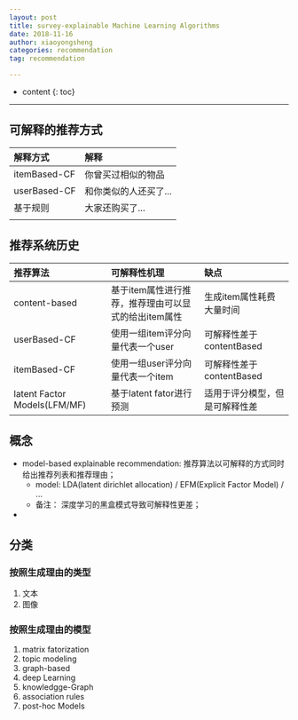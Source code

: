 ```yaml
---
layout: post
title: survey-explainable Machine Learning Algorithms
date: 2018-11-16
author: xiaoyongsheng
categories: recommendation
tag: recommendation

---
```


* content
{: toc}

---

## 可解释的推荐方式

| 解释方式     | 解释                  |
|:-------------|:----------------------|
| itemBased-CF | 你曾买过相似的物品    |
| userBased-CF | 和你类似的人还买了... |
| 基于规则     | 大家还购买了...       |
|              |                       |

## 推荐系统历史

| 推荐算法                     | 可解释性机理                                         | 缺点                           |
|:-----------------------------|:-----------------------------------------------------|:-------------------------------|
| content-based                | 基于item属性进行推荐，推荐理由可以显式的给出item属性 | 生成item属性耗费大量时间       |
| userBased-CF                 | 使用一组item评分向量代表一个user                     | 可解释性差于contentBased       |
| itemBased-CF                 | 使用一组user评分向量代表一个item                     | 可解释性差于contentBased       |
| latent Factor Models(LFM/MF) | 基于latent fator进行预测                             | 适用于评分模型，但是可解释性差 |


## 概念

- model-based explainable recommendation: 推荐算法以可解释的方式同时给出推荐列表和推荐理由；
  - model: LDA(latent dirichlet allocation) / EFM(Explicit Factor Model) / ...
  - 备注： 深度学习的黑盒模式导致可解释性更差；
-
## 分类

### 按照生成理由的类型

1. 文本
2. 图像

### 按照生成理由的模型

1. matrix fatorization
2. topic modeling
3. graph-based
4. deep Learning
5. knowledgge-Graph
6. association rules
7. post-hoc Models
